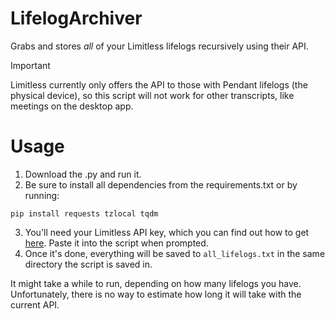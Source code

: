 # LifelogArchiver
Grabs and stores *all* of your Limitless lifelogs recursively using their API.
> [!IMPORTANT]
>Limitless currently only offers the API to those with Pendant lifelogs (the physical device), so this script will not work for other transcripts, like meetings on the desktop app.

# Usage
1) Download the .py and run it. 
2) Be sure to install all dependencies from the requirements.txt or by running:

```
pip install requests tzlocal tqdm
```

3) You'll need your Limitless API key, which you can find out how to get [here](https://www.limitless.ai/developers). Paste it into the script when prompted.
4) Once it's done, everything will be saved to `all_lifelogs.txt` in the same directory the script is saved in.

It might take a while to run, depending on how many lifelogs you have. Unfortunately, there is no way to estimate how long it will take with the current API.
